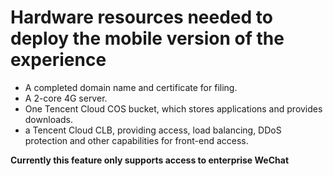 # **Hardware resources needed to deploy the mobile version of the experience**
- A completed domain name and certificate for filing.
- A 2-core 4G server.
- One Tencent Cloud COS bucket, which stores applications and provides downloads.
- a Tencent Cloud CLB, providing access, load balancing, DDoS protection and other capabilities for front-end access.

**Currently this feature only supports access to enterprise WeChat**
